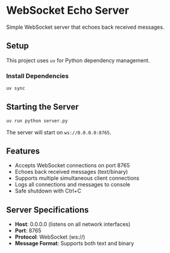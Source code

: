 # WebSocket Echo Server

Simple WebSocket server that echoes back received messages.

## Setup

This project uses `uv` for Python dependency management.

### Install Dependencies

```bash
uv sync
```

## Starting the Server

```bash
uv run python server.py
```

The server will start on `ws://0.0.0.0:8765`.

## Features

- Accepts WebSocket connections on port 8765
- Echoes back received messages (text/binary)
- Supports multiple simultaneous client connections
- Logs all connections and messages to console
- Safe shutdown with Ctrl+C

## Server Specifications

- **Host**: 0.0.0.0 (listens on all network interfaces)
- **Port**: 8765
- **Protocol**: WebSocket (ws://)
- **Message Format**: Supports both text and binary